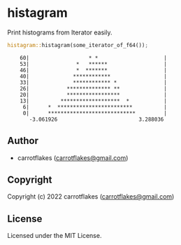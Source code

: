 # histagram

Print histograms from Iterator easily.

``` rust
histagram::histagram(some_iterator_of_f64());
```

```
    60|                   * *                     |
    53|               *   ******                  |
    46|               *  *******                  |
    40|              ************                 |
    33|              ************ *               |
    26|            ************** **              |
    20|            *****************              |
    13|          *******************  *           |
     6|      *  ************************          |
     0|      ****************************         |
       -3.061926                          3.288036
```

## Author

* carrotflakes (carrotflakes@gmail.com)

## Copyright

Copyright (c) 2022 carrotflakes (carrotflakes@gmail.com)

## License

Licensed under the MIT License.
